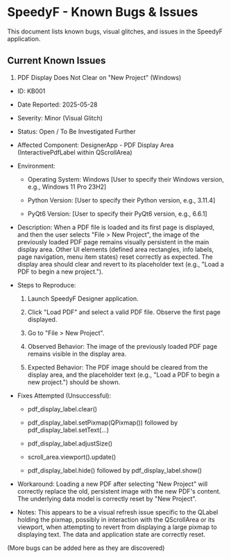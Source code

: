 # SpeedyF - Known Bugs & Issues
This document lists known bugs, visual glitches, and issues in the SpeedyF application.

## Current Known Issues
1. PDF Display Does Not Clear on "New Project" (Windows)
* ID: KB001

* Date Reported: 2025-05-28

* Severity: Minor (Visual Glitch)

* Status: Open / To Be Investigated Further

* Affected Component: DesignerApp - PDF Display Area (InteractivePdfLabel within QScrollArea)

* Environment:

    * Operating System: Windows [User to specify their Windows version, e.g., Windows 11 Pro 23H2]

    * Python Version: [User to specify their Python version, e.g., 3.11.4]

    * PyQt6 Version: [User to specify their PyQt6 version, e.g., 6.6.1]

* Description:
    When a PDF file is loaded and its first page is displayed, and then the user selects "File > New Project", the image of the previously loaded PDF page remains visually persistent in the main display area. Other UI elements (defined area rectangles, info labels, page navigation, menu item states) reset correctly as expected. The display area should clear and revert to its placeholder text (e.g., "Load a PDF to begin a new project.").

* Steps to Reproduce:

    1. Launch SpeedyF Designer application.

    2. Click "Load PDF" and select a valid PDF file. Observe the first page displayed.

    3. Go to "File > New Project".

    4. Observed Behavior: The image of the previously loaded PDF page remains visible in the display area.

    5. Expected Behavior: The PDF image should be cleared from the display area, and the placeholder text (e.g., "Load a PDF to begin a new project.") should be shown.

* Fixes Attempted (Unsuccessful):

    * pdf_display_label.clear()

    * pdf_display_label.setPixmap(QPixmap()) followed by pdf_display_label.setText(...)

    * pdf_display_label.adjustSize()
 
    * scroll_area.viewport().update()

    * pdf_display_label.hide() followed by pdf_display_label.show()

* Workaround:
    Loading a new PDF after selecting "New Project" will correctly replace the old, persistent image with the new PDF's content. The underlying data model is correctly reset by "New Project".

* Notes:
    This appears to be a visual refresh issue specific to the QLabel holding the pixmap, possibly in interaction with the QScrollArea or its viewport, when attempting to revert from displaying a large pixmap to displaying text. The data and application state are correctly reset.

(More bugs can be added here as they are discovered)

